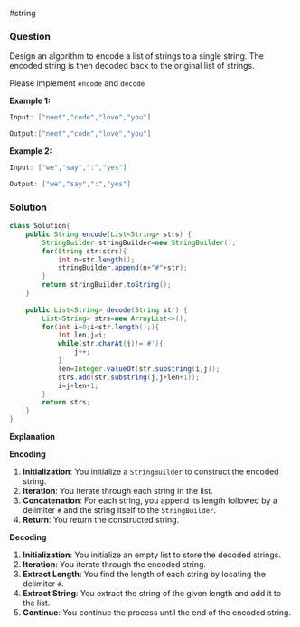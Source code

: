 #string 
### Question
Design an algorithm to encode a list of strings to a single string. The encoded string is then decoded back to the original list of strings.

Please implement `encode` and `decode`

**Example 1:**

```java
Input: ["neet","code","love","you"]

Output:["neet","code","love","you"]
```


**Example 2:**

```java
Input: ["we","say",":","yes"]

Output: ["we","say",":","yes"]
```

### Solution
```java
class Solution{
	public String encode(List<String> strs) {  
	    StringBuilder stringBuilder=new StringBuilder();  
	    for(String str:strs){  
	        int n=str.length();  
	        stringBuilder.append(n+"#"+str);  
	    }  
	    return stringBuilder.toString();  
	}  
	  
	public List<String> decode(String str) {  
	    List<String> strs=new ArrayList<>();  
	    for(int i=0;i<str.length();){  
	        int len,j=i;  
	        while(str.charAt(j)!='#'){  
	            j++;  
	        }  
	        len=Integer.valueOf(str.substring(i,j));  
	        strs.add(str.substring(j,j+len+1));  
	        i=j+len+1;  
	    }  
	    return strs;  
	}
}
```

**Explanation**

**Encoding**

1. **Initialization**: You initialize a `StringBuilder` to construct the encoded string.
2. **Iteration**: You iterate through each string in the list.
3. **Concatenation**: For each string, you append its length followed by a delimiter `#` and the string itself to the `StringBuilder`.
4. **Return**: You return the constructed string.

**Decoding**

1. **Initialization**: You initialize an empty list to store the decoded strings.
2. **Iteration**: You iterate through the encoded string.
3. **Extract Length**: You find the length of each string by locating the delimiter `#`.
4. **Extract String**: You extract the string of the given length and add it to the list.
5. **Continue**: You continue the process until the end of the encoded string.